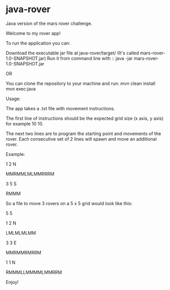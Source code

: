 # java-rover
Java version of the mars rover challenge.

Welcome to my rover app! 

To run the application you can:

  Download the executable jar file at java-rover/target/ (It's called mars-rover-1.0-SNAPSHOT.jar)
  Run it from command line with :: java -jar mars-rover-1.0-SNAPSHOT.jar
  
  OR
  
  You can clone the repository to your machine and run:
    mvn clean install
    mvn exec:java
    
Usage:

The app takes a .txt file with movement instructions. 

The first line of instructions should be the expected grid size (x axis, y axis) for example 10 10.

The next two lines are to program the starting point and movements of the rover. Each consecutive set of 2 lines will spawn and move an additional rover. 

Example:

1 2 N

MMRMMLMLMMRRRM

3 5 S

RMMM

So a file to move 3 rovers on a 5 x 5 grid would look like this:

5 5

1 2 N

LMLMLMLMM

3 3 E

MMRMMRMRRM

1 1 N

RMMMLLMMMMLMMRRM

Enjoy!
